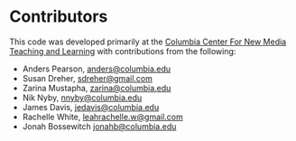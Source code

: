 # Contributors

This code was developed primarily at the [Columbia Center For New Media
Teaching and Learning](http://ccnmtl.columbia.edu/) with contributions
from the following:

* Anders Pearson, <anders@columbia.edu>
* Susan Dreher, <sdreher@gmail.com>
* Zarina Mustapha, <zarina@columbia.edu>
* Nik Nyby, <nnyby@columbia.edu>
* James Davis, <jedavis@columbia.edu>
* Rachelle White, <leahrachelle.w@gmail.com>
* Jonah Bossewitch <jonahb@columbia.edu>
